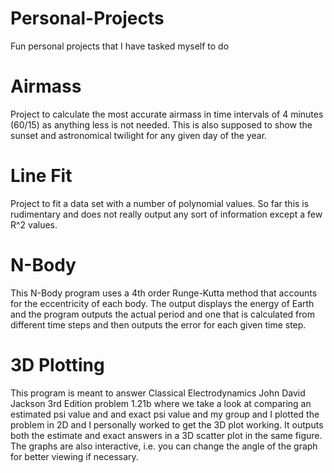 # Personal-Projects
Fun personal projects that I have tasked myself to do

# Airmass
Project to calculate the most accurate airmass in time intervals of 4 minutes (60/15) as anything less is not needed. This is also supposed to show the sunset and astronomical twilight for any given day of the year.

# Line Fit
Project to fit a data set with a number of polynomial values. So far this is rudimentary and does not really output any sort of information except a few R^2 values.

# N-Body
This N-Body program uses a 4th order Runge-Kutta method that accounts for the eccentricity of each body. The output displays the energy of Earth and the program outputs the actual period and one that is calculated from different time steps and then outputs the error for each given time step.

# 3D Plotting
This program is meant to answer Classical Electrodynamics John David Jackson 3rd Edition problem 1.21b where we take a look at comparing an estimated psi value and and exact psi value and my group and I plotted the problem in 2D and I personally worked to get the 3D plot working. It outputs both the estimate and exact answers in a 3D scatter plot in the same figure. The graphs are also interactive, i.e. you can change the angle of the graph for better viewing if necessary.
